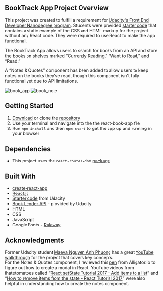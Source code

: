 ## BookTrack App Project Overview
This project was created to fulfill a requirement for [Udacity's Front End Developer Nanodegree program](https://www.udacity.com/course/front-end-web-developer-nanodegree--nd001). Students were provided [starter code](https://github.com/udacity/reactnd-project-myreads-starter) that contains a static example of the CSS and HTML markup for the project without any React code. They were required to use React to make the app functional. 

The BookTrack App allows users to search for books from an API and store the books on shelves marked “Currently Reading," “Want to Read,” and “Read.” 

A “Notes & Quotes” component has been added to allow users to keep notes on the books they've read, though this component isn't fully functional yet due to API limitations. 

<img src="https://preview.ibb.co/jOMLDe/book_app.png" alt="book_app" border="0">
<img src="https://preview.ibb.co/cMSz6z/book_note.png" alt="book_note" border="0">

## Getting Started
1. [Download](https://github.com/mattdahlseid/react-book-app/archive/master.zip) or clone the [repository](https://github.com/mattdahlseid/react-book-app)
2. Use your terminal and navigate into the the react-book-app file
3. Run `npm install` and then `npm start` to get the app up and running in your browser

## Dependencies
* This project uses the `react-router-dom` [package](https://www.npmjs.com/package/react-router-dom)

## Built With
* [create-react-app](https://www.npmjs.com/package/create-react-app)
* [React.js](https://reactjs.org/)
* [Starter code](https://github.com/udacity/reactnd-project-myreads-starter) from Udacity
* [Book Lender API](https://reactnd-books-api.udacity.com) - provided by Udacity
* HTML
* CSS
* JavaScript
* Google Fonts - [Raleway](https://fonts.google.com/specimen/Raleway)

## Acknowledgments
Former Udacity student [Maeva Nguyen Anh Phuong](https://github.com/maevanapcontact) has a great [YouTube walkthrough](https://www.youtube.com/watch?v=i6L2jLHV9j8) for the project that covers key concepts.   
For the Notes & Quotes component, I reviewed this [pen](https://codepen.io/alligatorio/pen/aYzMKL?editors=0110) from Alligator.io to figure out how to create a modal in React. YouTube videos from ihatetomatoes called “[React setState Tutorial 2017 – Add items to a list](https://www.youtube.com/watch?v=Dt6eU-VCKoo)” and “[How to remove items from the state – React Tutorial 2017](https://www.youtube.com/watch?v=w_-tUnv5qXk)” were also helpful in understanding how to create the notes component.
